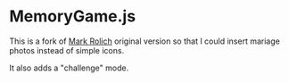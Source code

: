 MemoryGame.js
=================

This is a fork of [Mark Rolich](https://github.com/mark-rolich/MemoryGame.js) original version so that I could insert mariage photos instead of simple icons.

It also adds a "challenge" mode.
